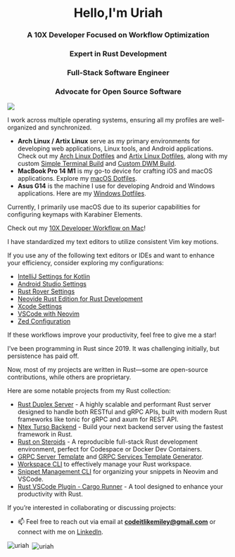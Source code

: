 <h1 align="center">Hello,I'm Uriah </h1>
<h3 align="center">A 10X Developer Focused on Workflow Optimization</h3>
<h3 align="center">Expert in Rust Development</h3>
<h3 align="center">Full-Stack Software Engineer</h3>
<h3 align="center">Advocate for Open Source Software</h3>

![](https://komarev.com/ghpvc/?username=codeitlikemiley)

I work across multiple operating systems, ensuring all my profiles are well-organized and synchronized.

- **Arch Linux / Artix Linux** serve as my primary environments for developing web applications, Linux tools, and Android applications. Check out my [Arch Linux Dotfiles](https://github.com/codeitlikemiley/huawei-mb13-dotfiles-archlinux) and [Artix Linux Dotfiles](https://github.com/codeitlikemiley/artix-dotfiles), along with my custom [Simple Terminal Build](https://github.com/codeitlikemiley/st) and [Custom DWM Build](https://github.com/codeitlikemiley/dwm).
- **MacBook Pro 14 M1** is my go-to device for crafting iOS and macOS applications. Explore my [macOS Dotfiles](https://github.com/goldcoders/mac-m1-dotfiles).
- **Asus G14** is the machine I use for developing Android and Windows applications. Here are my [Windows Dotfiles](https://github.com/goldcoders/windows-10-dotfiles).

Currently, I primarily use macOS due to its superior capabilities for configuring keymaps with Karabiner Elements.

Check out my [10X Developer Workflow on Mac](https://github.com/codeitlikemiley/10x-dev-macosx-workflow)!

I have standardized my text editors to utilize consistent Vim key motions.

If you use any of the following text editors or IDEs and want to enhance your efficiency, consider exploring my configurations:

- [IntelliJ Settings for Kotlin](https://github.com/codeitlikemiley/kotlin-settings)
- [Android Studio Settings](https://github.com/codeitlikemiley/android-studio-settings)
- [Rust Rover Settings](https://github.com/codeitlikemiley/rust-rover-settings)
- [Neovide Rust Edition for Rust Development](https://github.com/codeitlikemiley/nvim)
- [Xcode Settings](https://github.com/codeitlikemiley/xcode-settings)
- [VSCode with Neovim](https://github.com/codeitlikemiley/vscode-neovim)
- [Zed Configuration](https://github.com/codeitlikemiley/zed-config)

If these workflows improve your productivity, feel free to give me a star!

I’ve been programming in Rust since 2019. It was challenging initially, but persistence has paid off.

Now, most of my projects are written in Rust—some are open-source contributions, while others are proprietary.

Here are some notable projects from my Rust collection:

- [Rust Duplex Server](https://github.com/codeitlikemiley/duplex-server-rs) - A highly scalable and performant Rust server designed to handle both RESTful and gRPC APIs, built with modern Rust frameworks like tonic for gRPC and axum for REST API.
- [Ntex Turso Backend](https://github.com/codeitlikemiley/ntext-turso–backend) - Build your next backend server using the fastest framework in Rust.
- [Rust on Steroids](https://github.com/codeitlikemiley/rust-on-steroids) - A reproducible full-stack Rust development environment, perfect for Codespace or Docker Dev Containers.
- [GRPC Server Template](http://github.com/codeitlikemiley/server_template) and [GRPC Services Template Generator](http://github.com/codeitlikemiley/service_template).
- [Workspace CLI](http://github.com/codeitlikemiley/ws-cli) to effectively manage your Rust workspace.
- [Snippet Management CLI](https://github.com/codeitlikemiley/snipr) for organizing your snippets in Neovim and VSCode.
- [Rust VSCode Plugin - Cargo Runner](https://github.com/codeitlikemiley/cargo-runner) - A tool designed to enhance your productivity with Rust.

If you’re interested in collaborating or discussing projects:

- 📫 Feel free to reach out via email at **codeitlikemiley@gmail.com** or connect with me on [LinkedIn](https://www.linkedin.com/in/uriahg/).

<p align="left"><img align="left" src="https://github-readme-stats.vercel.app/api/top-langs/?username=codeitlikemiley&layout=compact&hide=html" alt="uriah" /></p>

<p>&nbsp;<img align="center" src="https://github-readme-stats.vercel.app/api?username=codeitlikemiley&show_icons=true" alt="uriah" /></p>
